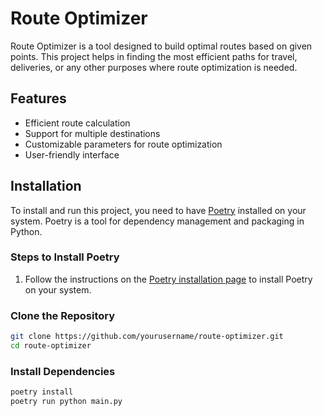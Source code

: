 # Route Optimizer

Route Optimizer is a tool designed to build optimal routes based on given points. This project helps in finding the most efficient paths for travel, deliveries, or any other purposes where route optimization is needed.

## Features

- Efficient route calculation
- Support for multiple destinations
- Customizable parameters for route optimization
- User-friendly interface

## Installation

To install and run this project, you need to have [Poetry](https://python-poetry.org/) installed on your system. Poetry is a tool for dependency management and packaging in Python.

### Steps to Install Poetry

1. Follow the instructions on the [Poetry installation page](https://python-poetry.org/docs/#installation) to install Poetry on your system.

### Clone the Repository

```bash
git clone https://github.com/yourusername/route-optimizer.git
cd route-optimizer
```

### Install Dependencies
```bash
poetry install
poetry run python main.py
```